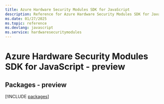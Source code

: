 ```yaml
---
title: Azure Hardware Security Modules SDK for JavaScript
description: Reference for Azure Hardware Security Modules SDK for JavaScript
ms.date: 01/27/2025
ms.topic: reference
ms.devlang: javascript
ms.service: hardwaresecuritymodules
---
```

# Azure Hardware Security Modules SDK for JavaScript - preview
## Packages - preview
[!INCLUDE [packages](hardware-security-modules-index.md)]
